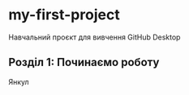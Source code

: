 # my-first-project
Навчальний проєкт для вивчення GitHub Desktop
## Розділ 1: Починаємо роботу 
Янкул
